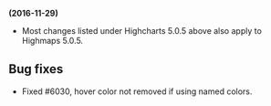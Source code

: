 **(2016-11-29)**
        
- Most changes listed under Highcharts 5.0.5 above also apply to Highmaps 5.0.5.

## Bug fixes 
- Fixed #6030, hover color not removed if using named colors.